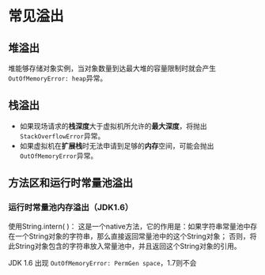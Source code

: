 # 常见溢出

## 堆溢出

堆能够存储对象实例，当对象数量到达最大堆的容量限制时就会产生`OutOfMemoryError: heap`异常。

## 栈溢出

- 如果现场请求的**栈深度**大于虚拟机所允许的**最大深度**，将抛出`StackOverflowError`异常。
- 如果虚拟机在**扩展栈**时无法申请到足够的**内存**空间，可能会抛出`OutOfMemoryError`异常。

## 方法区和运行时常量池溢出

### 运行时常量池内存溢出（JDK1.6）

使用String.intern( )： 这是一个native方法，它的作用是：如果字符串常量池中存在一个String对象的字符串，那么直接返回常量池中的这个String对象； 否则，将此String对象包含的字符串放入常量池中，并且返回这个String对象的引用。

JDK 1.6 出现 `OutOfMemoryError: PermGen space`，1.7则不会


